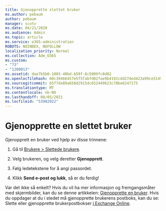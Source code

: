 ```yaml
---
title: Gjenopprette slettet bruker
ms.author: pebaum
author: pebaum
manager: scotv
ms.date: 04/21/2020
ms.audience: Admin
ms.topic: article
ms.service: o365-administration
ROBOTS: NOINDEX, NOFOLLOW
localization_priority: Normal
ms.collection: Adm_O365
ms.custom:
- "73"
- "1200013"
ms.assetid: dae7b5b0-1003-40bd-b59f-8c5009fc8d82
ms.openlocfilehash: 60c39466457e5f5fabfd02fae9b4192cdd27ded423a99ce5149b1c102e138097
ms.sourcegitcommit: b5f7da89a650d2915dc652449623c78be6247175
ms.translationtype: MT
ms.contentlocale: nb-NO
ms.lasthandoff: 08/05/2021
ms.locfileid: "53982022"
---
```

# <a name="restore-a-deleted-user"></a>Gjenopprette en slettet bruker

Gjenopprett en bruker ved hjelp av disse trinnene:
  
1. Gå til [Brukere \> Slettede brukere](https://admin.microsoft.com/adminportal/home#/deletedusers).

2. Velg brukeren, og velg deretter **Gjenopprett**.

3. Følg ledetekstene for å angi passordet.

4. Klikk **Send e-post og lukk**, så er du ferdig!

Var det ikke så enkelt? Hvis du vil ha mer informasjon og fremgangsmåter med skjermbilder, kan du se denne artikkelen: [Gjenopprette en bruker](https://docs.microsoft.com/microsoft-365/admin/add-users/restore-user). Hvis du oppdager at du i stedet må gjenopprette brukerens postboks, kan du se: Slette eller gjenopprette brukerpostbokser [i Exchange Online](https://docs.microsoft.com/exchange/recipients-in-exchange-online/delete-or-restore-mailboxes).